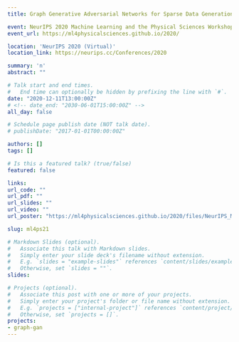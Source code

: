 ```yaml
---
title: Graph Generative Adversarial Networks for Sparse Data Generation in High Energy Physics

event: NeurIPS 2020 Machine Learning and the Physical Sciences Workshop
event_url: https://ml4physicalsciences.github.io/2020/

location: 'NeurIPS 2020 (Virtual)'
location_link: https://neurips.cc/Conferences/2020

summary: 'n'
abstract: ""

# Talk start and end times.
#   End time can optionally be hidden by prefixing the line with `#`.
date: "2020-12-11T13:00:00Z"
# <!-- date_end: "2030-06-01T15:00:00Z" -->
all_day: false

# Schedule page publish date (NOT talk date).
# publishDate: "2017-01-01T00:00:00Z"

authors: []
tags: []

# Is this a featured talk? (true/false)
featured: false

links:
url_code: ""
url_pdf: ""
url_slides: ""
url_video: ""
url_poster: "https://ml4physicalsciences.github.io/2020/files/NeurIPS_ML4PS_2020_104_poster.pdf"

slug: ml4ps21

# Markdown Slides (optional).
#   Associate this talk with Markdown slides.
#   Simply enter your slide deck's filename without extension.
#   E.g. `slides = "example-slides"` references `content/slides/example-slides.md`.
#   Otherwise, set `slides = ""`.
slides:

# Projects (optional).
#   Associate this post with one or more of your projects.
#   Simply enter your project's folder or file name without extension.
#   E.g. `projects = ["internal-project"]` references `content/project/deep-learning/index.md`.
#   Otherwise, set `projects = []`.
projects:
- graph-gan
---
```

